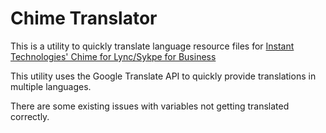 # Chime Translator
This is a utility to quickly translate language resource files for [Instant Technologies' Chime for Lync/Sykpe for Business](http://addchime.com/)

This utility uses the Google Translate API to quickly provide translations in multiple languages.

There are some existing issues with variables not getting translated correctly.